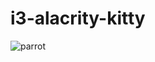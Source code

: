 # i3-alacrity-kitty



![parrot](https://github.com/KermitPurple96/i3-kitty/assets/103221169/ca17ac07-863d-4fef-9ebb-485e4be32180)
